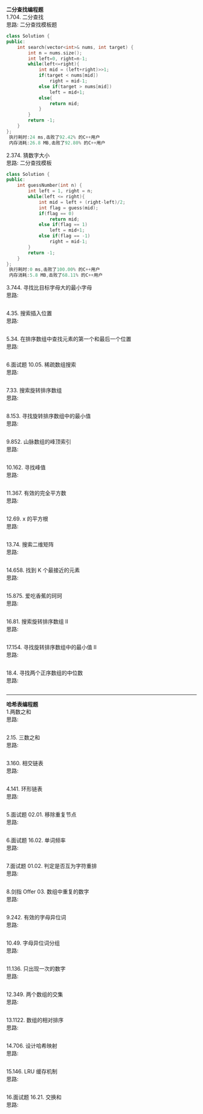 **二分查找编程题**   
1.704. 二分查找   
思路: 二分查找模板题      
```c++
class Solution {
public:
    int search(vector<int>& nums, int target) {
        int n = nums.size();
        int left=0, right=n-1;
        while(left<=right){
            int mid = (left+right)>>1;
            if(target < nums[mid])
                right = mid-1;
            else if(target > nums[mid])
                left = mid+1;
            else{
                return mid;
            }
        }
        return -1;
    }
};
 执行耗时:24 ms,击败了92.42% 的C++用户    
 内存消耗:26.8 MB,击败了92.80% 的C++用户     
```

2.374. 猜数字大小  
思路: 二分查找模板    
```c++
class Solution {
public:
    int guessNumber(int n) {
        int left = 1, right = n;
        while(left <= right){
            int mid = left + (right-left)/2;
            int flag = guess(mid);
            if(flag == 0)
                return mid;
            else if(flag == 1)
                left = mid+1;
            else if(flag == -1)
                right = mid-1;
        }
        return -1;
    }
};
 执行耗时:0 ms,击败了100.00% 的C++用户   
 内存消耗:5.8 MB,击败了68.11% 的C++用户    
```

3.744. 寻找比目标字母大的最小字母     
思路:
```c++


```

4.35. 搜索插入位置        
思路:
```c++


```

5.34. 在排序数组中查找元素的第一个和最后一个位置  
思路:
```c++


```

6.面试题 10.05. 稀疏数组搜索  
思路:
```c++


```

7.33. 搜索旋转排序数组  
思路:
```c++


```

8.153. 寻找旋转排序数组中的最小值  
思路:
```c++


```

9.852. 山脉数组的峰顶索引  
思路:
```c++


```

10.162. 寻找峰值  
思路:
```c++


```

11.367. 有效的完全平方数  
思路:
```c++


```

12.69. x 的平方根  
思路:
```c++


```

13.74. 搜索二维矩阵  
思路:
```c++


```

14.658. 找到 K 个最接近的元素  
思路:
```c++


```

15.875. 爱吃香蕉的珂珂  
思路:
```c++


```

16.81. 搜索旋转排序数组 II  
思路:
```c++


```

17.154. 寻找旋转排序数组中的最小值 II  
思路:
```c++


```

18.4. 寻找两个正序数组的中位数         
思路:
```c++


```
___


**哈希表编程题**          
1.两数之和                    
思路:
```c++


```

2.15. 三数之和            
思路:
```c++


```

3.160. 相交链表              
思路:
```c++


```

4.141. 环形链表                  
思路:
```c++


```

5.面试题 02.01. 移除重复节点        
思路:
```c++


```

6.面试题 16.02. 单词频率               
思路:
```c++


```

7.面试题 01.02. 判定是否互为字符重排         
思路:
```c++


```

8.剑指 Offer 03. 数组中重复的数字  
思路:
```c++


```

9.242. 有效的字母异位词  
思路:
```c++


```

10.49. 字母异位词分组  
思路:
```c++


```

11.136. 只出现一次的数字  
思路:
```c++


```

12.349. 两个数组的交集  
思路:
```c++


```

13.1122. 数组的相对排序  
思路:
```c++


```

14.706. 设计哈希映射  
思路:
```c++


```

15.146. LRU 缓存机制  
思路:
```c++


```

16.面试题 16.21. 交换和  
思路:
```c++


```


